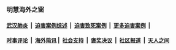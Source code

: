 
### 明慧海外之窗

####  [武汉肺炎](indexes/365.md?t=04151701) &nbsp;|&nbsp;  [迫害案例综述](indexes/328.md?t=04151701) &nbsp;|&nbsp; [迫害致死案例](indexes/277.md?t=04151701)  &nbsp;|&nbsp; [更多迫害案例](indexes/81.md?t=04151701)  &nbsp;|&nbsp; 
####  [时事评论](indexes/19.md?t=04151701) &nbsp;|&nbsp; [海外简讯](indexes/245.md?t=04151701)&nbsp;|&nbsp;  [社会支持](indexes/140.md?t=04151701) &nbsp;|&nbsp; [褒奖决议](indexes/282.md?t=04151701) &nbsp;|&nbsp; [社区报道](indexes/91.md?t=04151701)  &nbsp;|&nbsp; [天人之间](indexes/78.md?t=04151701) 

